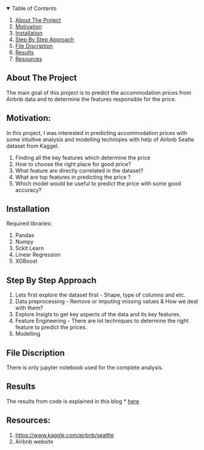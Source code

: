 
<details open="open">
  <summary>Table of Contents</summary>
  <ol>
    <li>
      <a href="#about-the-project">About The Project</a>
        <li><a href="#motivation">Motivation</a></li>
        <li><a href="#installation">Installation</a></li>
        <li><a href="#approach">Step By Step Approach</a></li>
      </ul>
    </li>
    <li><a href="#filedescription">File Discription</a></li>
    <li><a href="#results">Results</a></li>
    <li><a href="#resources">Resources</a></li>
    
    
  </ol>
</details>

## About The Project

The main goal of this project is to predict the accommodation prices from Airbnb data and to determine the features responsible for the price. 

## Motivation:
In this project, I was interested in predicting accommodation prices with some intuitive analysis and modelling techniqies with help of Airbnb Seatle dataset from Kaggel.

1. Finding all the key features which determine the price
2. How to choose the right place for good price?
3. What feature are directly correlated in the dataset?
4. What are top features in predicting the price ?
5. Which model would be useful to predict the price with some good accuracy?

## Installation
Required libraries:
1. Pandas
2. Numpy
3. Sckit Learn 
4. Linear Regression 
5. XGBoost

## Step By Step Approach
1. Lets first explore the dataset first - Shape, type of columns and etc.
2. Data preprocessing -  Remove or imputing missing values & How we deal with them?
3. Explore Insigts to get key aspects of the data and its key features.
4. Feature Engineering - There are lot techniques to determine the right feature to predict the prices.
5. Modelling

## File Discription
There is only jupyter notebook used for the complete analysis.

## Results
The results from code is explained in this blog * [here](https://venkateshprasath-manoharan.medium.com/lets-see-how-machine-learning-can-be-used-to-predict-accommodation-reservation-prices-c7865b40fbc7)

## Resources:
1. https://www.kaggle.com/airbnb/seattle
2. Airbnb website


